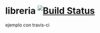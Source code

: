 # libreria [![Build Status](https://travis-ci.org/miguelmino/libreria.svg?branch=master)](https://travis-ci.org/miguelmino/libreria)

ejemplo con travis-ci
